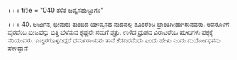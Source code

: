 +++
title = "040 ತಳಿತ ಜವ್ವನದುಬ್ಬುಗಳ"

+++
40. ಅರ್ಜುನ, ಭೀಮರು ತುಂಬಿದ ಯೌವ್ವನದ ಮದದಲ್ಲಿ ಶೂರರೆಂಬ ಭ್ರಾಂತಿಗೀಡಾಗಿರುವವರು. ಅವರೊಳಗೆ ವೈರವೆಂಬ ಬೀಜವನ್ನು ಬಿತ್ತಿ ಬೆಳೆಸುವ ಕೃಷ್ಣನೇ ನಮಗೆ ಶತ್ರು. ಉಳಿದ ದ್ರುಪದ ವಿರಾಟರೆಂಬ ಹುಳುಗಳು ಪಕ್ಕಕ್ಕೆ ಸರಿಯುವರು. ಎಚ್ಚರಗೊಳ್ಳದಿದ್ದರೆ ಧರ್ಮರಾಯನು ತಾನೆ ಕೆಡದಿರನೆಂದು ಎಂದು ಹೇಳು ಎಂದು ದುರ್ಯೋಧನನು ಹೇಳಿದ್ದಾನೆ